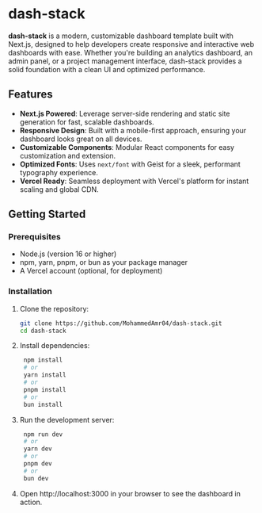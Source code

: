 # dash-stack

**dash-stack** is a modern, customizable dashboard template built with Next.js, designed to help developers create responsive and interactive web dashboards with ease. Whether you're building an analytics dashboard, an admin panel, or a project management interface, dash-stack provides a solid foundation with a clean UI and optimized performance.

## Features
- **Next.js Powered**: Leverage server-side rendering and static site generation for fast, scalable dashboards.
- **Responsive Design**: Built with a mobile-first approach, ensuring your dashboard looks great on all devices.
- **Customizable Components**: Modular React components for easy customization and extension.
- **Optimized Fonts**: Uses `next/font` with Geist for a sleek, performant typography experience.
- **Vercel Ready**: Seamless deployment with Vercel's platform for instant scaling and global CDN.

## Getting Started

### Prerequisites
- Node.js (version 16 or higher)
- npm, yarn, pnpm, or bun as your package manager
- A Vercel account (optional, for deployment)

### Installation
1. Clone the repository:
   ```bash
   git clone https://github.com/MohammedAmr04/dash-stack.git
   cd dash-stack
2. Install dependencies:
   ```bash
    npm install
    # or
    yarn install
    # or
    pnpm install
    # or
    bun install
3. Run the development server:
   ```bash
    npm run dev
    # or
    yarn dev
    # or
    pnpm dev
    # or
    bun dev
4. Open http://localhost:3000 in your browser to see the dashboard in action.
